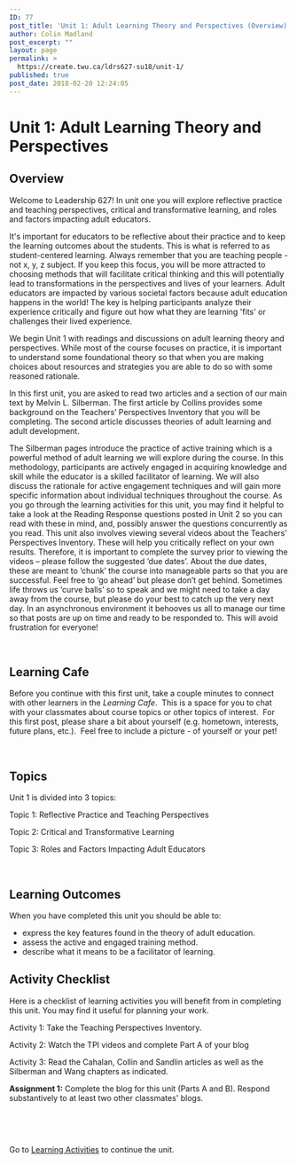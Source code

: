 ```yaml
---
ID: 77
post_title: 'Unit 1: Adult Learning Theory and Perspectives (Overview)'
author: Colin Madland
post_excerpt: ""
layout: page
permalink: >
  https://create.twu.ca/ldrs627-su18/unit-1/
published: true
post_date: 2018-02-20 12:24:05
---
```

<h1>Unit 1: Adult Learning Theory and Perspectives</h1>
<h2>Overview</h2>
Welcome to Leadership 627! In unit one you will explore reflective practice and teaching perspectives, critical and transformative learning, and roles and factors impacting adult educators.

It's important for educators to be reflective about their practice and to keep the learning outcomes about the students. This is what is referred to as student-centered learning. Always remember that you are teaching people - not x, y, z subject. If you keep this focus, you will be more attracted to choosing methods that will facilitate critical thinking and this will potentially lead to transformations in the perspectives and lives of your learners. Adult educators are impacted by various societal factors because adult education happens in the world! The key is helping participants analyze their experience critically and figure out how what they are learning 'fits' or challenges their lived experience.

We begin Unit 1 with readings and discussions on adult learning theory and perspectives. While most of the course focuses on practice, it is important to understand some foundational theory so that when you are making choices about resources and strategies you are able to do so with some reasoned rationale.

In this first unit, you are asked to read two articles and a section of our main text by Melvin L. Silberman. The first article by Collins provides some background on the Teachers’ Perspectives Inventory that you will be completing. The second article discusses theories of adult learning and adult development.

The Silberman pages introduce the practice of active training which is a powerful method of adult learning we will explore during the course. In this methodology, participants are actively engaged in acquiring knowledge and skill while the educator is a skilled facilitator of learning. We will also discuss the rationale for active engagement techniques and will gain more specific information about individual techniques throughout the course. As you go through the learning activities for this unit, you may find it helpful to take a look at the Reading Response questions posted in Unit 2 so you can read with these in mind, and, possibly answer the questions concurrently as you read. This unit also involves viewing several videos about the Teachers’ Perspectives Inventory. These will help you critically reflect on your own results. Therefore, it is important to complete the survey prior to viewing the videos – please follow the suggested ‘due dates’. About the due dates, these are meant to ‘chunk’ the course into manageable parts so that you are successful. Feel free to ‘go ahead’ but please don’t get behind. Sometimes life throws us ‘curve balls’ so to speak and we might need to take a day away from the course, but please do your best to catch up the very next day. In an asynchronous environment it behooves us all to manage our time so that posts are up on time and ready to be responded to. This will avoid frustration for everyone!

&nbsp;
<h2><strong>Learning Cafe </strong></h2>
Before you continue with this first unit, take a couple minutes to connect with other learners in the <em>Learning Cafe</em>.  This is a space for you to chat with your classmates about course topics or other topics of interest.  For this first post, please share a bit about yourself (e.g. hometown, interests, future plans, etc.).  Feel free to include a picture - of yourself or your pet!

&nbsp;
<h2>Topics</h2>
Unit 1 is divided into 3 topics:

Topic 1: Reflective Practice and Teaching Perspectives

Topic 2: Critical and Transformative Learning

Topic 3: Roles and Factors Impacting Adult Educators

&nbsp;
<h2>Learning Outcomes</h2>
When you have completed this unit you should be able to:

* express the key features found in the theory of adult education.
* assess the active and engaged training method.
* describe what it means to be a facilitator of learning.
<h2></h2>
<h2>Activity Checklist</h2>
Here is a checklist of learning activities you will benefit from in completing this unit. You may find it useful for planning your work.

Activity 1: Take the Teaching Perspectives Inventory.

Activity 2: Watch the TPI videos and complete Part A of your blog

Activity 3: Read the Cahalan, Collin and Sandlin articles as well as the Silberman and Wang chapters as indicated.

<strong>Assignment 1:</strong> Complete the blog for this unit (Parts A and B). Respond substantively to at least two other classmates' blogs.

&nbsp;

&nbsp;

Go to <a href="https://create.twu.ca/ldrs627-su18/unit-1-topic-1/">Learning Activities</a> to continue the unit.